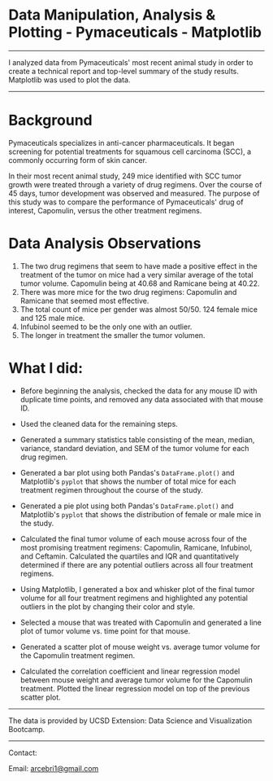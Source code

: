 # Data Manipulation, Analysis & Plotting - Pymaceuticals - Matplotlib

- - -

I analyzed data from Pymaceuticals' most recent animal study in order to create a technical report and top-level summary of the study results. Matplotlib was used to plot the data.

- - -

# Background

Pymaceuticals specializes in anti-cancer pharmaceuticals. It began screening for potential treatments for squamous cell carcinoma (SCC), a commonly occurring form of skin cancer.

In their most recent animal study, 249 mice identified with SCC tumor growth were treated through a variety of drug regimens. Over the course of 45 days, tumor development was observed and measured. The purpose of this study was to compare the performance of Pymaceuticals' drug of interest, Capomulin, versus the other treatment regimens.

# Data Analysis Observations

1. The two drug regimens that seem to have made a positive effect in the treatment of the tumor on mice had a very similar average of the total tumor volume. Capomulin being at 40.68 and Ramicane being at 40.22.
2. There was more mice for the two drug regimens: Capomulin and Ramicane that seemed most effective.
3. The total count of mice per gender was almost 50/50. 124 female mice and 125 male mice.
4. Infubinol seemed to be the only one with an outlier.
5. The longer in treatment the smaller the tumor volumen.

# What I did:

* Before beginning the analysis, checked the data for any mouse ID with duplicate time points, and removed any data associated with that mouse ID.

* Used the cleaned data for the remaining steps.

* Generated a summary statistics table consisting of the mean, median, variance, standard deviation, and SEM of the tumor volume for each drug regimen.

* Generated a bar plot using both Pandas's `DataFrame.plot()` and Matplotlib's `pyplot` that shows  the number of total mice for each treatment regimen throughout the course of the study.

* Generated a pie plot using both Pandas's `DataFrame.plot()` and Matplotlib's `pyplot` that shows the distribution of female or male mice in the study.

* Calculated the final tumor volume of each mouse across four of the most promising treatment regimens: Capomulin, Ramicane, Infubinol, and Ceftamin. Calculated the quartiles and IQR and quantitatively determined if there are any potential outliers across all four treatment regimens.

* Using Matplotlib, I generated a box and whisker plot of the final tumor volume for all four treatment regimens and highlighted any potential outliers in the plot by changing their color and style.

* Selected a mouse that was treated with Capomulin and generated a line plot of tumor volume vs. time point for that mouse.

* Generated a scatter plot of mouse weight vs. average tumor volume for the Capomulin treatment regimen.

* Calculated the correlation coefficient and linear regression model between mouse weight and average tumor volume for the Capomulin treatment. Plotted the linear regression model on top of the previous scatter plot.


- - -
The data is provided by UCSD Extension: Data Science and Visualization Bootcamp.
- - -

Contact:

Email: arcebri1@gmail.com